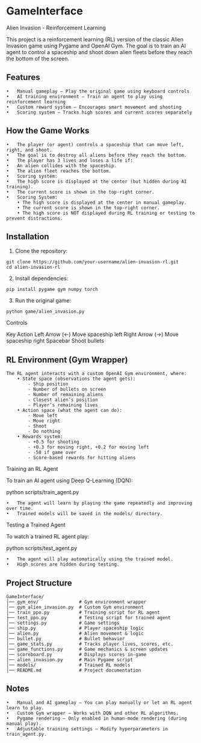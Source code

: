 # GameInterface

Alien Invasion - Reinforcement Learning

This project is a reinforcement learning (RL) version of the classic Alien Invasion game using Pygame and OpenAI Gym. The goal is to train an AI agent to control a spaceship and shoot down alien fleets before they reach the bottom of the screen.

## Features
	•	Manual gameplay – Play the original game using keyboard controls
	•	AI training environment – Train an agent to play using reinforcement learning
	•	Custom reward system – Encourages smart movement and shooting
	•	Scoring system – Tracks high scores and current scores separately

## How the Game Works
	•	The player (or agent) controls a spaceship that can move left, right, and shoot.
	•	The goal is to destroy all aliens before they reach the bottom.
	•	The player has 3 lives and loses a life if:
	•	An alien collides with the spaceship.
	•	The alien fleet reaches the bottom.
	•	Scoring system:
	•	The high score is displayed at the center (but hidden during AI training).
	•	The current score is shown in the top-right corner.
 	•	Scoring System:
		• The high score is displayed at the center in manual gameplay.
		• The current score is shown in the top-right corner.
		• The high score is NOT displayed during RL training or testing to prevent distractions.

## Installation
  1.	Clone the repository:

    git clone https://github.com/your-username/alien-invasion-rl.git
    cd alien-invasion-rl


  2.	Install dependencies:

    pip install pygame gym numpy torch


  3.	Run the original game:

    python game/alien_invasion.py



Controls

Key	Action
Left Arrow (←)	Move spaceship left
Right Arrow (→)	Move spaceship right
Spacebar	Shoot bullets

## RL Environment (Gym Wrapper)

    The RL agent interacts with a custom OpenAI Gym environment, where:
    	• State space (observations the agent gets):
	    	- Ship position
	    	- Number of bullets on screen
	    	- Number of remaining aliens
	    	- Closest alien’s position
	    	- Player’s remaining lives
    	• Action space (what the agent can do):
	    	- Move left
	    	- Move right
	    	- Shoot
	    	- Do nothing
    	• Rewards system:
	    	- +0.5 for shooting
	    	- +0.3 for moving right, +0.2 for moving left
	    	- -50 if game over
	    	- Score-based rewards for hitting aliens

Training an RL Agent

To train an AI agent using Deep Q-Learning (DQN):

python scripts/train_agent.py

	•	The agent will learn by playing the game repeatedly and improving over time.
	•	Trained models will be saved in the models/ directory.

Testing a Trained Agent

To watch a trained RL agent play:

python scripts/test_agent.py

	•	The agent will play automatically using the trained model.
	•	High scores are hidden during testing.

## Project Structure

	GameInterface/
	│── gym_env/               # Gym environment wrapper  
	│── gym_alien_invasion.py  # Custom Gym environment                
	│── train_ppo.py           # Training script for RL agent  
	├── test_ppo.py            # Testing script for trained agent                
	│── settings.py            # Game settings  
	│── ship.py                # Player spaceship logic  
	│── alien.py               # Alien movement & logic  
	│── bullet.py              # Bullet behavior  
	│── game_stats.py          # Tracks player lives, scores, etc.  
	│── game_functions.py      # Game mechanics & screen updates  
	│── scoreboard.py          # Displays scores in-game  
	│── alien_invasion.py      # Main Pygame script  
	│── models/                # Trained RL models  
	│── README.md              # Project documentation  

## Notes
	•	Manual and AI gameplay – You can play manually or let an RL agent learn to play.
	•	Custom Gym wrapper – Works with DQN and other RL algorithms.
	•	Pygame rendering – Only enabled in human-mode rendering (during manual play).
	•	Adjustable training settings – Modify hyperparameters in train_agent.py.
